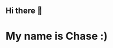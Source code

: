 ## Hi there 👋
# My name is Chase :)
<!--
**cwilson8682/cwilson8682** is a ✨ _special_ ✨ repository because its `README.md` (this file) appears on your GitHub profile.
